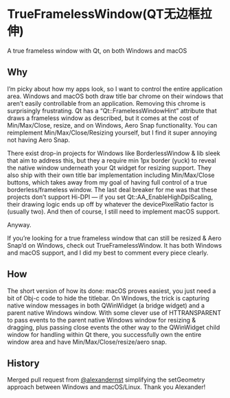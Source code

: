 # TrueFramelessWindow(QT无边框拉伸)
A true frameless window with Qt, on both Windows and macOS

## Why
I’m picky about how my apps look, so I want to control the entire application area. Windows and macOS both draw title bar chrome on their windows that aren’t easily controllable from an application. Removing this chrome is surprisingly frustrating. Qt has a “Qt::FramelessWindowHint” attribute that draws a frameless window as described, but it comes at the cost of Min/Max/Close, resize, and on Windows, Aero Snap functionality. You can reimplement Min/Max/Close/Resizing yourself, but I find it super annoying not having Aero Snap.

There exist drop-in projects for Windows like BorderlessWindow & lib sleek that aim to address this, but they a require min 1px border (yuck) to reveal the native window underneath your Qt widget for resizing support. They also ship with their own title bar implementation including Min/Max/Close buttons, which takes away from my goal of having full control of a true borderless/frameless window. The last deal breaker for me was that these projects don’t support Hi-DPI — if you set Qt::AA_EnableHighDpiScaling, their drawing logic ends up off by whatever the devicePixelRatio factor is (usually two). And then of course, I still need to implement macOS support.

Anyway.

If you’re looking for a true frameless window that can still be resized & Aero Snap’d on Windows, check out TrueFramelessWindow. It has both Windows and macOS support, and I did my best to comment every piece clearly.

## How
The short version of how its done: macOS proves easiest, you just need a bit of Obj-c code to hide the titlebar. On Windows, the trick is capturing native window messages in both QWinWidget (a bridge widget) and a parent native Windows window. With some clever use of HTTRANSPARENT to pass events to the parent native Windows window for resizing & dragging, plus passing close events the other way to the QWinWidget child window for handling within Qt there, you successfully own the entire window area and have Min/Max/Close/resize/aero snap.

## History
Merged pull request from [@alexandernst](https://github.com/alexandernst/) simplifying the setGeometry approach between Windows and macOS/Linux. Thank you Alexander!
